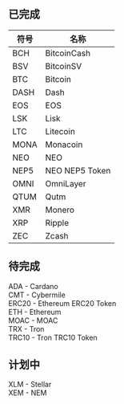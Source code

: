 ## 已完成
符号  | 名称
---   | ---
BCH   | BitcoinCash
BSV   | BitcoinSV
BTC   | Bitcoin
DASH  | Dash
EOS   | EOS  
LSK   | Lisk  
LTC   | Litecoin
MONA  | Monacoin
NEO   | NEO  
NEP5  | NEO NEP5 Token  
OMNI  | OmniLayer
QTUM  | Qutm
XMR   | Monero  
XRP   | Ripple  
ZEC   | Zcash

## 待完成
ADA - Cardano  
CMT - Cybermile  
ERC20 - Ethereum ERC20 Token  
ETH - Ethereum  
MOAC - MOAC  
TRX - Tron  
TRC10 - Tron TRC10 Token  

## 计划中
XLM - Stellar  
XEM - NEM
